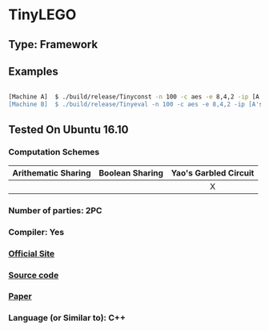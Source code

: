# TinyLEGO

## Type: Framework

## Examples

```sh

[Machine A]  $ ./build/release/Tinyconst -n 100 -c aes -e 8,4,2 -ip [A's IP] -p [port_num]
[Machine B]  $ ./build/release/Tinyeval -n 100 -c aes -e 8,4,2 -ip [A's IP] -p [port_num]

```

## Tested On Ubuntu 16.10

### Computation Schemes

| Arithematic Sharing | Boolean Sharing |  Yao's Garbled Circuit |
| :-----------------: | :-------------: | :--------------------: |
|                     |                 |           X            |

### Number of parties: 2PC

### Compiler: Yes

### [Official Site](https://github.com/AarhusCrypto/TinyLEGO)

### [Source code](https://github.com/AarhusCrypto/TinyLEGO)

### [Paper](http://eprint.iacr.org/2015/309.pdf)

### Language (or Similar to): C++